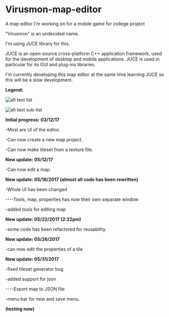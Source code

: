 # Virusmon-map-editor
A map editor I'm working on for a mobile game for college project

"Virusmon" is an undecided name. 

I'm using JUCE library for this.

JUCE is an open-source cross-platform C++ application framework, used for the development of desktop and mobile applications. JUCE is used in particular for its GUI and plug-ins libraries.

I'm currently developing this map editor at the same time learning JUCE so this will be a slow development.


<b>Legend:</b>

![alt text](http://i.imgur.com/3vZfR47.png) list


![alt text](http://i.imgur.com/DB79uf1.png) sub-list


<b>Initial progress: 03/12/17</b>

-Most are UI of the editor.

-Can now create a new map project.

-Can now make tileset from a texture file. 

<b>New update: 05/12/17</b>

-Can now edit a map.

<b>New update: 05/18/2017 (almost all code has been rewritten)</b>

-Whole UI has been changed

----Tools, map, properties has now their own separate window

-added tools for editing map

<b>New update: 05/22/2017 (2:22pm)</b>

-some code has been refactored for reusability.

<b>New update: 05/26/2017</b>

-can now edit the properties of a tile

<b>New update: 05/31/2017</b>

-fixed tileset generator bug

-added support for json

----Export map to JSON file

-menu bar for new and save menu.

<b>(testing now)</b>

   
     
